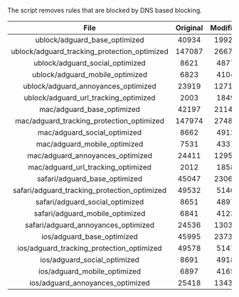 The script removes rules that are blocked by DNS based blocking.


| File | Original | Modified |
|:----:|:-----:|:-----:|
| ublock/adguard_base_optimized | 40934 | 19926 |
| ublock/adguard_tracking_protection_optimized | 147087 | 26679 |
| ublock/adguard_social_optimized | 8621 | 4877 |
| ublock/adguard_mobile_optimized | 6823 | 4104 |
| ublock/adguard_annoyances_optimized | 23919 | 12710 |
| ublock/adguard_url_tracking_optimized | 2003 | 1849 |
| mac/adguard_base_optimized | 42197 | 21149 |
| mac/adguard_tracking_protection_optimized | 147974 | 27483 |
| mac/adguard_social_optimized | 8662 | 4912 |
| mac/adguard_mobile_optimized | 7531 | 4337 |
| mac/adguard_annoyances_optimized | 24411 | 12959 |
| mac/adguard_url_tracking_optimized | 2012 | 1858 |
| safari/adguard_base_optimized | 45047 | 23063 |
| safari/adguard_tracking_protection_optimized | 49532 | 5140 |
| safari/adguard_social_optimized | 8651 | 4897 |
| safari/adguard_mobile_optimized | 6841 | 4123 |
| safari/adguard_annoyances_optimized | 24536 | 13031 |
| ios/adguard_base_optimized | 45995 | 23734 |
| ios/adguard_tracking_protection_optimized | 49578 | 5147 |
| ios/adguard_social_optimized | 8691 | 4918 |
| ios/adguard_mobile_optimized | 6897 | 4165 |
| ios/adguard_annoyances_optimized | 25418 | 13436 |